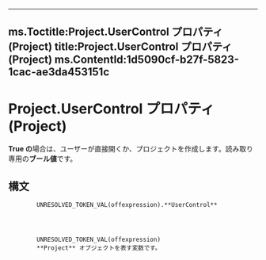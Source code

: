 

---
ms.Toctitle:Project.UserControl プロパティ (Project)
title:Project.UserControl プロパティ (Project)
ms.ContentId:1d5090cf-b27f-5823-1cac-ae3da453151c
---
# Project.UserControl プロパティ (Project)




**True の**場合は、ユーザーが直接開くか、プロジェクトを作成します。読み取り専用の**ブール値**です。

## 構文

            UNRESOLVED_TOKEN_VAL(offexpression).**UserControl**




            UNRESOLVED_TOKEN_VAL(offexpression)
            **Project** オブジェクトを表す変数です。




